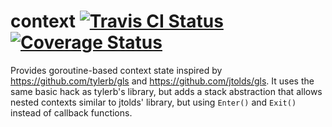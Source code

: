 # context [![Travis CI Status](https://travis-ci.org/getlantern/context.svg?branch=master)](https://travis-ci.org/getlantern/context)&nbsp;[![Coverage Status](https://coveralls.io/repos/getlantern/context/badge.png?branch=master)](https://coveralls.io/r/getlantern/context) 

Provides goroutine-based context state inspired by https://github.com/tylerb/gls
and https://github.com/jtolds/gls. It uses the same basic hack as tylerb's
library, but adds a stack abstraction that allows nested contexts similar to
jtolds' library, but using `Enter()` and `Exit()` instead of callback functions.
